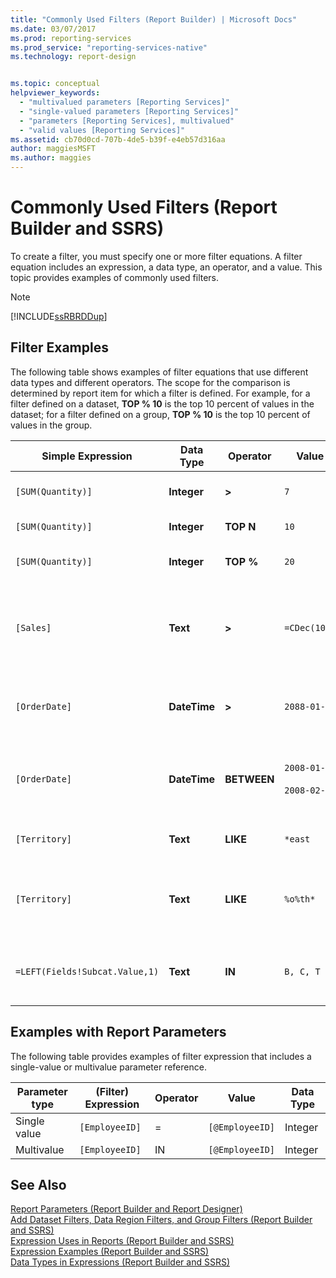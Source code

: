 ```yaml
---
title: "Commonly Used Filters (Report Builder) | Microsoft Docs"
ms.date: 03/07/2017
ms.prod: reporting-services
ms.prod_service: "reporting-services-native"
ms.technology: report-design


ms.topic: conceptual
helpviewer_keywords: 
  - "multivalued parameters [Reporting Services]"
  - "single-valued parameters [Reporting Services]"
  - "parameters [Reporting Services], multivalued"
  - "valid values [Reporting Services]"
ms.assetid: cb70d0cd-707b-4de5-b39f-e4eb57d316aa
author: maggiesMSFT
ms.author: maggies
---
```

# Commonly Used Filters (Report Builder and SSRS)
  To create a filter, you must specify one or more filter equations. A filter equation includes an expression, a data type, an operator, and a value. This topic provides examples of commonly used filters.  
  
> [!NOTE]  
>  [!INCLUDE[ssRBRDDup](../../includes/ssrbrddup-md.md)]  
  
## Filter Examples  
 The following table shows examples of filter equations that use different data types and different operators. The scope for the comparison is determined by report item for which a filter is defined. For example, for a filter defined on a dataset, **TOP % 10** is the top 10 percent of values in the dataset; for a filter defined on a group, **TOP % 10** is the top 10 percent of values in the group.  
  
|Simple Expression|Data Type|Operator|Value|Description|  
|-----------------------|---------------|--------------|-----------|-----------------|  
|`[SUM(Quantity)]`|**Integer**|**>**|`7`|Includes data values that are greater than 7.|  
|`[SUM(Quantity)]`|**Integer**|**TOP N**|`10`|Includes the top 10 data values.|  
|`[SUM(Quantity)]`|**Integer**|**TOP %**|`20`|Includes the top 20% of data values.|  
|`[Sales]`|**Text**|**>**|`=CDec(100)`|Includes all values of type System.Decimal (SQL "money" data types) greater than $100.|  
|`[OrderDate]`|**DateTime**|**>**|`2088-01-01`|Includes all dates from January 1, 2008 to the present date.|  
|`[OrderDate]`|**DateTime**|**BETWEEN**|`2008-01-01`<br /><br /> `2008-02-01`|Includes dates from January 1, 2008 up to and including February 1, 2008.|  
|`[Territory]`|**Text**|**LIKE**|`*east`|All territory names that end in "east".|  
|`[Territory]`|**Text**|**LIKE**|`%o%th*`|All territory names that include North and South at the beginning of the name.|  
|`=LEFT(Fields!Subcat.Value,1)`|**Text**|**IN**|`B, C, T`|All subcategory values that begin with the letters B, C, or T.|  
  
## Examples with Report Parameters  
 The following table provides examples of filter expression that includes a single-value or multivalue parameter reference.  
  
|Parameter type|(Filter) Expression|Operator|Value|Data Type|  
|--------------------|---------------------------|--------------|-----------|---------------|  
|Single value|`[EmployeeID]`|=|`[@EmployeeID]`|Integer|  
|Multivalue|`[EmployeeID]`|IN|`[@EmployeeID]`|Integer|  
  
## See Also  
 [Report Parameters &#40;Report Builder and Report Designer&#41;](../../reporting-services/report-design/report-parameters-report-builder-and-report-designer.md)   
 [Add Dataset Filters, Data Region Filters, and Group Filters &#40;Report Builder and SSRS&#41;](../../reporting-services/report-design/add-dataset-filters-data-region-filters-and-group-filters.md)   
 [Expression Uses in Reports &#40;Report Builder and SSRS&#41;](../../reporting-services/report-design/expression-uses-in-reports-report-builder-and-ssrs.md)   
 [Expression Examples &#40;Report Builder and SSRS&#41;](../../reporting-services/report-design/expression-examples-report-builder-and-ssrs.md)   
 [Data Types in Expressions &#40;Report Builder and SSRS&#41;](../../reporting-services/report-design/data-types-in-expressions-report-builder-and-ssrs.md)  
  
  
